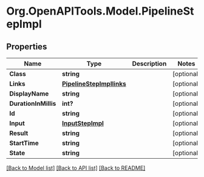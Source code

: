 # Org.OpenAPITools.Model.PipelineStepImpl
## Properties

Name | Type | Description | Notes
------------ | ------------- | ------------- | -------------
**Class** | **string** |  | [optional] 
**Links** | [**PipelineStepImpllinks**](PipelineStepImpllinks.md) |  | [optional] 
**DisplayName** | **string** |  | [optional] 
**DurationInMillis** | **int?** |  | [optional] 
**Id** | **string** |  | [optional] 
**Input** | [**InputStepImpl**](InputStepImpl.md) |  | [optional] 
**Result** | **string** |  | [optional] 
**StartTime** | **string** |  | [optional] 
**State** | **string** |  | [optional] 

[[Back to Model list]](../README.md#documentation-for-models) [[Back to API list]](../README.md#documentation-for-api-endpoints) [[Back to README]](../README.md)

